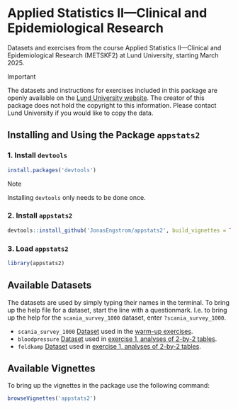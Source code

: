 # Applied Statistics II—Clinical and Epidemiological Research

Datasets and exercises from the course Applied Statistics II—Clinical and
Epidemiological Research (METSKF2) at Lund University, starting March 2025.

> [!IMPORTANT]
> The datasets and instructions for exercises included in this package are
> openly available on the
> [Lund University website](https://canvas.education.lu.se/courses/34580).
> The creator of this package does not hold the copyright to this information.
> Please contact Lund University if you would like to copy the data.

## Installing and Using the Package `appstats2`

### 1. Install `devtools`

```r
install.packages('devtools')
```

> [!NOTE]
> Installing `devtools` only needs to be done once.

### 2. Install `appstats2`

```r
devtools::install_github('JonasEngstrom/appstats2', build_vignettes = TRUE)
```

### 3. Load `appstats2`

```r
library(appstats2)
```

## Available Datasets

The datasets are used by simply typing their names in the terminal. To bring up
the help file for a dataset, start the line with a questionmark. I.e. to bring
up the help for the `scania_survey_1000` dataset, enter `?scania_survey_1000`.

- `scania_survey_1000` [Dataset](https://canvas.education.lu.se/courses/34580/files/6061872?module_item_id=1441697) used in the [warm-up exercises](https://canvas.education.lu.se/courses/34580/files/6061874?module_item_id=1441692).
- `bloodpressure` [Dataset](https://canvas.education.lu.se/courses/34580/files/6061993?module_item_id=1441712) used in [exercise 1, analyses of 2-by-2 tables](https://canvas.education.lu.se/courses/34580/files/6116314?module_item_id=1441704).
- `feldkamp` [Dataset](https://canvas.education.lu.se/courses/34580/files/6061948?module_item_id=1441713) used in [exercise 1, analyses of 2-by-2 tables](https://canvas.education.lu.se/courses/34580/files/6116314?module_item_id=1441704).

## Available Vignettes

To bring up the vignettes in the package use the following command:

```r
browseVignettes('appstats2')
```
